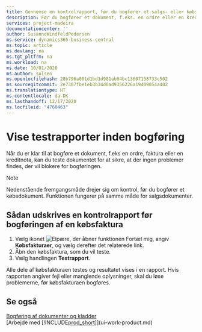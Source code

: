 ```yaml
---
title: Gennemse en kontrolrapport, før du bogfører et salgs- eller købsdokument | Microsoft Docs
description: Før du bogfører et dokument, f.eks. en ordre eller en kreditnota, du kan teste og gennemse den for at kontrollere for fejl, der kan forhindre bogføring.
services: project-madeira
documentationcenter: ''
author: SusanneWindfeldPedersen
ms.service: dynamics365-business-central
ms.topic: article
ms.devlang: na
ms.tgt_pltfrm: na
ms.workload: na
ms.date: 10/01/2020
ms.author: solsen
ms.openlocfilehash: 28b796a001d1bd1d981ab84bc13607158733c502
ms.sourcegitcommit: 2e7307fbe1eb3b34d0ad9356226a19409054a402
ms.translationtype: HT
ms.contentlocale: da-DK
ms.lasthandoff: 12/17/2020
ms.locfileid: "4760463"
---
```

# <a name="view-test-reports-before-posting"></a>Vise testrapporter inden bogføring
Når du er klar til at bogføre et dokument, f.eks en ordre, faktura eller en kreditnota, kan du teste dokumentet for at sikre, at der ingen problemer findes, der vil blokere for bogføringen.

> [!NOTE]  
>   Nedenstående fremgangsmåde drejer sig om kontrol, før du bogfører et købsdokument. Funktionen fungerer på samme måde for salgsdokumenter.

## <a name="to-print-a-test-report-before-posting-a-purchase-invoice"></a>Sådan udskrives en kontrolrapport før bogføringen af en købsfaktura
1. Vælg ikonet ![Elpære, der åbner funktionen Fortæl mig](media/ui-search/search_small.png "Fortæl mig, hvad du vil foretage dig"), angiv **Købsfakturaer**, og vælg derefter det relaterede link.
2. Åbn den købsfaktura, som du vil teste.
3. Vælg handlingen **Testrapport**.  

Alle dele af købsfakturaen testes og resultatet vises i en rapport. Hvis rapporten angiver fejl eller manglende oplysninger, skal du løse problemerne, før købsfakturaen bogføres.

## <a name="see-also"></a>Se også
[Bogføring af dokumenter og kladder](ui-post-documents-journals.md)  
[Arbejde med [!INCLUDE[prod_short](includes/prod_short.md)]](ui-work-product.md)
